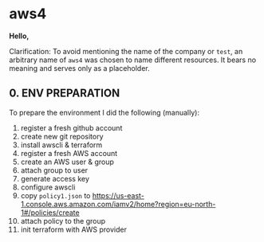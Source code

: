# aws4

**Hello,**

Clarification: To avoid mentioning the name of the company or `test`, an arbitrary name of `aws4` was chosen to name different resources. It bears no meaning and serves only as a placeholder.

## 0. ENV PREPARATION

To prepare the environment I did the following (manually):
1. register a fresh github account
2. create new git repository
3. install awscli & terraform
4. register a fresh AWS account
5. create an AWS user & group
6. attach group to user
7. generate access key
8. configure awscli
9. copy `policy1.json` to https://us-east-1.console.aws.amazon.com/iamv2/home?region=eu-north-1#/policies/create
10. attach policy to the group
11. init terraform with AWS provider
